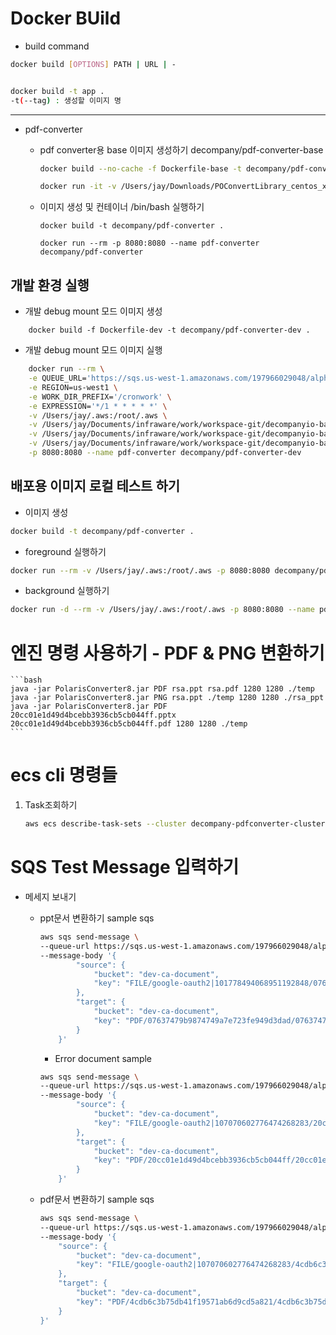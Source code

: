 # Docker BUild

* build command

```bash
docker build [OPTIONS] PATH | URL | -


docker build -t app .
-t(--tag) : 생성할 이미지 명
```

-----

* pdf-converter

    * pdf converter용 base 이미지 생성하기 decompany/pdf-converter-base

        ```bash
        docker build --no-cache -f Dockerfile-base -t decompany/pdf-converter-base .

        docker run -it -v /Users/jay/Downloads/POConvertLibrary_centos_x64_20190521:/workspace decompany-pdf-converter /bin/bash 
        ```

    * 이미지 생성 및 컨테이너 /bin/bash 실행하기

        ```shell
        docker build -t decompany/pdf-converter .

        docker run --rm -p 8080:8080 --name pdf-converter decompany/pdf-converter
        ```

## 개발 환경 실행


* 개발 debug mount 모드 이미지 생성
```shell
    docker build -f Dockerfile-dev -t decompany/pdf-converter-dev .
```

* 개발 debug mount 모드 이미지 실행

```bash
    docker run --rm \
    -e QUEUE_URL='https://sqs.us-west-1.amazonaws.com/197966029048/alpha-ca-pdf-converter' \
    -e REGION=us-west1 \
    -e WORK_DIR_PREFIX='/cronwork' \
    -e EXPRESSION='*/1 * * * * *' \
    -v /Users/jay/.aws:/root/.aws \
    -v /Users/jay/Documents/infraware/work/workspace-git/decompanyio-back-end/docker/pdf-converter/batch-application:/batch-application \
    -v /Users/jay/Documents/infraware/work/workspace-git/decompanyio-back-end/decompany-modules:/decompany-modules \
    -v /Users/jay/Documents/infraware/work/workspace-git/decompanyio-back-end/docker/pdf-converter/po-converter-library_centos_x64_20190521:/converter \
    -p 8080:8080 --name pdf-converter decompany/pdf-converter-dev
```

## 배포용 이미지 로컬 테스트 하기

* 이미지 생성
```bash
docker build -t decompany/pdf-converter .
```

* foreground 실행하기

```bash
docker run --rm -v /Users/jay/.aws:/root/.aws -p 8080:8080 decompany/pdf-converter
```

* background 실행하기

```bash
docker run -d --rm -v /Users/jay/.aws:/root/.aws -p 8080:8080 --name pdf-converter decompany/pdf-converter
```


엔진 명령 사용하기 - PDF & PNG 변환하기
===

    ```bash
    java -jar PolarisConverter8.jar PDF rsa.ppt rsa.pdf 1280 1280 ./temp
    java -jar PolarisConverter8.jar PNG rsa.ppt ./temp 1280 1280 ./rsa_ppt 
    java -jar PolarisConverter8.jar PDF 20cc01e1d49d4bcebb3936cb5cb044ff.pptx 20cc01e1d49d4bcebb3936cb5cb044ff.pdf 1280 1280 ./temp
    ```

ecs cli 명령들 
===

1. Task조회하기
    ```bash
    aws ecs describe-task-sets --cluster decompany-pdfconverter-cluster --service pdf-converter-service
    ```


SQS Test Message 입력하기
===

* 메세지 보내기

    * ppt문서 변환하기 sample sqs

        ```bash
        aws sqs send-message \
        --queue-url https://sqs.us-west-1.amazonaws.com/197966029048/alpha-ca-pdf-converter \
        --message-body '{
                "source": {
                    "bucket": "dev-ca-document",
                    "key": "FILE/google-oauth2|101778494068951192848/07637479b9874749a7e723fe949d3dad.pptx"
                },
                "target": {
                    "bucket": "dev-ca-document",
                    "key": "PDF/07637479b9874749a7e723fe949d3dad/07637479b9874749a7e723fe949d3dad.pdf"
                }
            }'
        ```
        * Error document sample
        ```bash
        aws sqs send-message \
        --queue-url https://sqs.us-west-1.amazonaws.com/197966029048/alpha-ca-pdf-converter \
        --message-body '{
                "source": {
                    "bucket": "dev-ca-document",
                    "key": "FILE/google-oauth2|107070602776474268283/20cc01e1d49d4bcebb3936cb5cb044ff.pptx"
                },
                "target": {
                    "bucket": "dev-ca-document",
                    "key": "PDF/20cc01e1d49d4bcebb3936cb5cb044ff/20cc01e1d49d4bcebb3936cb5cb044ff.pdf"
                }
            }'
        ```

    * pdf문서 변환하기 sample sqs

        ```bash
        aws sqs send-message \
        --queue-url https://sqs.us-west-1.amazonaws.com/197966029048/alpha-ca-pdf-converter \
        --message-body '{
            "source": {
                "bucket": "dev-ca-document",
                "key": "FILE/google-oauth2|107070602776474268283/4cdb6c3b75db41f19571ab6d9cd5a821.pdf"
            },
            "target": {
                "bucket": "dev-ca-document",
                "key": "PDF/4cdb6c3b75db41f19571ab6d9cd5a821/4cdb6c3b75db41f19571ab6d9cd5a821.pdf"
            }
        }'
        ```
